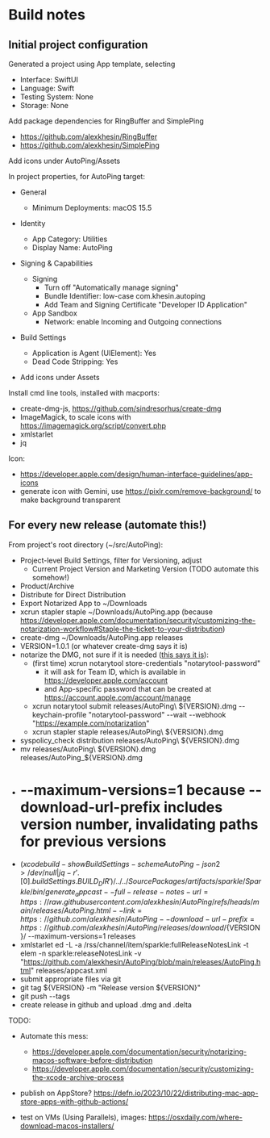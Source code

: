 # Build notes

## Initial project configuration
Generated a project using App template, selecting
* Interface: SwiftUI
* Language: Swift
* Testing System: None
* Storage: None

Add package dependencies for RingBuffer and SimplePing

* https://github.com/alexkhesin/RingBuffer
* https://github.com/alexkhesin/SimplePing

Add icons under AutoPing/Assets

In project properties, for AutoPing target:

* General
  * Minimum Deployments: macOS 15.5
* Identity
  * App Category: Utilities
  * Display Name: AutoPing
* Signing & Capabilities
  * Signing
    * Turn off "Automatically manage signing"
    * Bundle Identifier: low-case com.khesin.autoping
    * Add Team and Signing Certificate "Developer ID Application"
  * App Sandbox
    * Network: enable Incoming and Outgoing connections
* Build Settings
  * Application is Agent (UIElement): Yes
  * Dead Code Stripping: Yes

* Add icons under Assets

Install cmd line tools, installed with macports:

* create-dmg-js, https://github.com/sindresorhus/create-dmg
* ImageMagick, to scale icons with https://imagemagick.org/script/convert.php
* xmlstarlet
* jq

Icon:

* https://developer.apple.com/design/human-interface-guidelines/app-icons
* generate icon with Gemini, use https://pixlr.com/remove-background/ to make background transparent

## For every new release (automate this!)
From project's root directory (~/src/AutoPing):
* Project-level Build Settings, filter for Versioning, adjust
  * Current Project Version and Marketing Version (TODO automate this somehow!)
* Product/Archive
* Distribute for Direct Distribution
* Export Notarized App to ~/Downloads
* xcrun stapler staple ~/Downloads/AutoPing.app (because https://developer.apple.com/documentation/security/customizing-the-notarization-workflow#Staple-the-ticket-to-your-distribution)
* create-dmg ~/Downloads/AutoPing.app releases
* VERSION=1.0.1 (or whatever create-dmg says it is)
* notarize the DMG, not sure if it is needed ([this says it is](https://forum.c-command.com/t/do-i-have-to-notarize-my-dmg-and-my-app-when-distributing/14604)):
  * (first time) xcrun notarytool store-credentials "notarytool-password"
    * it will ask for Team ID, which is available in https://developer.apple.com/account
    * and App-specific password that can be created at https://account.apple.com/account/manage
  * xcrun notarytool submit releases/AutoPing\ ${VERSION}.dmg --keychain-profile "notarytool-password" --wait --webhook "https://example.com/notarization"
  * xcrun stapler staple releases/AutoPing\ ${VERSION}.dmg
* syspolicy_check distribution releases/AutoPing\ ${VERSION}.dmg
* mv releases/AutoPing\ ${VERSION}.dmg releases/AutoPing_${VERSION}.dmg
* # --maximum-versions=1 because --download-url-prefix includes version number, invalidating paths for previous versions
* $(xcodebuild -showBuildSettings -scheme AutoPing -json 2> /dev/null | jq -r '.[0].buildSettings.BUILD_DIR')/../../SourcePackages/artifacts/sparkle/Sparkle/bin/generate_appcast --full-release-notes-url=https://raw.githubusercontent.com/alexkhesin/AutoPing/refs/heads/main/releases/AutoPing.html --link=https://github.com/alexkhesin/AutoPing --download-url-prefix=https://github.com/alexkhesin/AutoPing/releases/download/${VERSION}/ --maximum-versions=1 releases
* xmlstarlet ed -L -a /rss/channel/item/sparkle:fullReleaseNotesLink -t elem -n sparkle:releaseNotesLink -v "https://github.com/alexkhesin/AutoPing/blob/main/releases/AutoPing.html" releases/appcast.xml
* submit appropriate files via git
* git tag ${VERSION} -m "Release version ${VERSION}"  
* git push --tags
* create release in github and upload .dmg and .delta

TODO:

* Automate this mess:
  * https://developer.apple.com/documentation/security/notarizing-macos-software-before-distribution
  * https://developer.apple.com/documentation/security/customizing-the-xcode-archive-process

* publish on AppStore? https://defn.io/2023/10/22/distributing-mac-app-store-apps-with-github-actions/

* test on VMs (Using Parallels), images: https://osxdaily.com/where-download-macos-installers/
